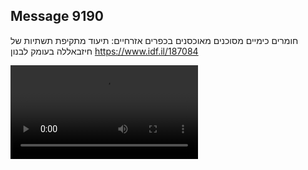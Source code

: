 ## Message 9190

חומרים כימיים מסוכנים מאוכסנים בכפרים אזרחיים:
תיעוד מתקיפת תשתיות של חיזבאללה בעומק לבנון
https://www.idf.il/187084

![Video](9190/9190_media.mp4)
